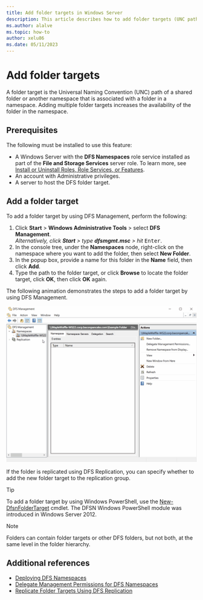 ```yaml
---
title: Add folder targets in Windows Server
description: This article describes how to add folder targets (UNC paths) in the Windows Server environment.
ms.author: alalve
ms.topic: how-to
author: xelu86
ms.date: 05/11/2023
---
```


# Add folder targets

> 

A folder target is the Universal Naming Convention (UNC) path of a shared folder or another namespace that is associated with a folder in a namespace. Adding multiple folder targets increases the availability of the folder in the namespace.

## Prerequisites

The following must be installed to use this feature:

- A Windows Server with the **DFS Namespaces** role service installed as part of the **File and Storage Services** server role. To learn more, see [Install or Uninstall Roles, Role Services, or Features](/windows-server/administration/server-manager/install-or-uninstall-roles-role-services-or-features).
- An account with Administrative privileges.
- A server to host the DFS folder target.

## Add a folder target

To add a folder target by using DFS Management, perform the following:

1. Click **Start** > **Windows Administrative Tools** > select **DFS Management**.
<br>_Alternatively, click **Start** > type **dfsmgmt.msc** > hit_ <kbd>Enter</kbd>.
1. In the console tree, under the **Namespaces** node, right-click on the namespace where you want to add the folder, then select **New Folder**.
1. In the popup box, provide a name for this folder in the **Name** field, then click **Add**.
1. Type the path to the folder target, or click **Browse** to locate the folder target, click **OK**, then click **OK** again.

The following animation demonstrates the steps to add a folder target by using DFS Management.

![A video demonstrating how to add a target folder using DFS management in Windows Server.](media/add-folder-targets-gif.gif)

If the folder is replicated using DFS Replication, you can specify whether to add the new folder target to the replication group.

> [!TIP]
> To add a folder target by using Windows PowerShell, use the [New-DfsnFolderTarget](/powershell/module/dfsn/new-dfsnfoldertarget) cmdlet. The DFSN Windows PowerShell module was introduced in Windows Server 2012.

> [!NOTE]
> Folders can contain folder targets or other DFS folders, but not both, at the same level in the folder hierarchy.

## Additional references

- [Deploying DFS Namespaces](deploying-dfs-namespaces.md)
- [Delegate Management Permissions for DFS Namespaces](delegate-management-permissions-for-dfs-namespaces.md)
- [Replicate Folder Targets Using DFS Replication](replicate-folder-targets-using-dfs-replication.md)

